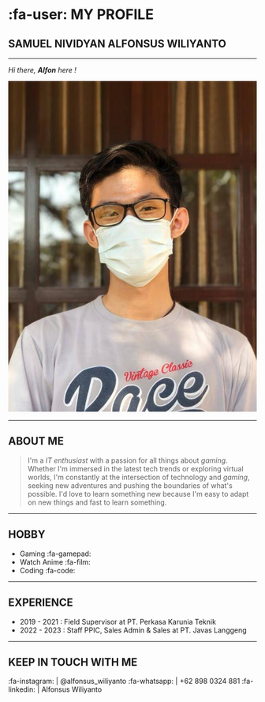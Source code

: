 # :fa-user: MY PROFILE

## SAMUEL NIVIDYAN ALFONSUS WILIYANTO

---

*Hi there, __Alfon__ here !*

![Profile](Profile.jpg)

---

## ABOUT ME

 >I'm a *IT enthusiast* with a passion for all things about *gaming*. Whether I'm immersed in the latest tech trends or exploring virtual worlds, I'm constantly at the intersection of technology and *gaming*, seeking new adventures and pushing the boundaries of what's possible. I'd love to learn something new because I'm easy to adapt on new things and fast to learn something.

---

## HOBBY

- Gaming :fa-gamepad:
- Watch Anime :fa-film:
- Coding :fa-code:

---

## EXPERIENCE

- 2019 - 2021 : Field Supervisor at PT. Perkasa Karunia Teknik
- 2022 - 2023 : Staff PPIC, Sales Admin & Sales at PT. Javas Langgeng

---

## KEEP IN TOUCH WITH ME

:fa-instagram: | @alfonsus_wiliyanto
:fa-whatsapp: | +62 898 0324 881
:fa-linkedin: | Alfonsus Wiliyanto
